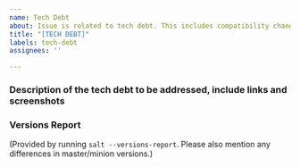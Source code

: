 ```yaml
---
name: Tech Debt
about: Issue is related to tech debt. This includes compatibility changes for newer versions of software and OSes that salt interacts with.
title: "[TECH DEBT]"
labels: tech-debt
assignees: ''

---
```


### Description of the tech debt to be addressed, include links and screenshots
<!-- Note: Please direct questions to the salt-users google group, IRC or Community Slack. -->

### Versions Report
(Provided by running `salt --versions-report`. Please also mention any differences in master/minion versions.)
